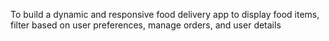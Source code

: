 To build a dynamic and responsive food delivery app to display food items, 
filter based on user preferences, manage orders, and user details
